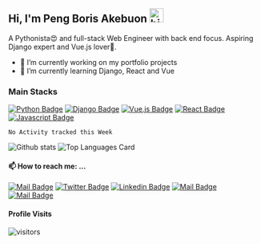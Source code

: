  ## Hi, I'm Peng Boris Akebuon <img src="https://user-images.githubusercontent.com/1303154/88677602-1635ba80-d120-11ea-84d8-d263ba5fc3c0.gif" width="28px" alt="hi">

 A Pythonista😍 and full-stack Web Engineer with back end focus. Aspiring Django expert and Vue.js lover🤗.
 
- 🔭 I’m currently working on my portfolio projects
- 🌱 I’m currently learning Django, React and Vue

### Main Stacks

[![Python Badge](https://img.shields.io/badge/-Python-646464?style=for-the-badge&labelColor=black&logo=python&logoColor=4B8BBE)](#)
[![Django Badge](https://img.shields.io/badge/-Django-3C873A?style=for-the-badge&labelColor=black&logo=django&logoColor=3C873A)](#)
[![Vue.js Badge](https://img.shields.io/badge/-vue.js-35495e?style=for-the-badge&labelColor=black&logo=vue.js&logoColor=42b883)](#)
[![React Badge](https://img.shields.io/badge/-React-61DBFB?style=for-the-badge&labelColor=black&logo=react&logoColor=61DBFB)](#)
[![Javascript Badge](https://img.shields.io/badge/-Javascript-F0DB4F?style=for-the-badge&labelColor=black&logo=javascript&logoColor=F0DB4F)](#)

<!--START_SECTION:waka-->
```text
No Activity tracked this Week
```
<!--END_SECTION:waka-->


![Github stats](https://github-readme-stats.vercel.app/api?username=itzomen&theme=vue&show_icons=true&count_private=true)
![Top Languages Card](https://github-readme-stats.vercel.app/api/top-langs/?username=itzomen&theme=vue&layout=compact)

#### 📫 How to reach me: ...

[![Mail Badge](https://img.shields.io/badge/-itzomen-c0392b?style=flat&labelColor=c0392b&logo=gmail&logoColor=white)](mailto:peng.akebuon2468@gmail.com)
[![Twitter Badge](https://img.shields.io/badge/-@itz_an_omen-1ca0f1?style=flat&labelColor=1ca0f1&logo=twitter&logoColor=white&link=https://twitter.com/itz_an_omen)](https://twitter.com/itz_an_omen/) [![Linkedin Badge](https://img.shields.io/badge/-Peng_Boris_Akebuon-0e76a8?style=flat&labelColor=0e76a8&logo=linkedin&logoColor=white)](https://www.linkedin.com/in/peng-boris-akebuon-0b8ba0195/)
 [![Mail Badge](https://img.shields.io/badge/-Academy_Omen-e74c3c?style=flat&labelColor=e74c3c&logo=youtube&logoColor=white)](https://https://www.youtube.com/channel/UCknaAfNfqKQDQFnqP2zMA6A?view_as=subscriber)  [![Mail Badge](https://img.shields.io/badge/-@itz_an_omen-e84393?style=flat&labelColor=e84393&logo=instagram&logoColor=white)](https://instagram.com/itz_an_omen) 
 
 #### Profile Visits 

![visitors](https://visitor-badge.glitch.me/badge?page_id=itzomen)
